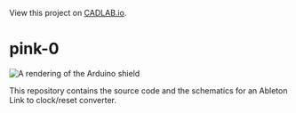 View this project on [CADLAB.io](https://cadlab.io/project/1079). 

# pink-0
![A rendering of the Arduino shield](https://raw.githubusercontent.com/shaduzlabs/pink-0/master/hardware/pink-0.jpg)

This repository contains the source code and the schematics for an Ableton Link to clock/reset converter.
